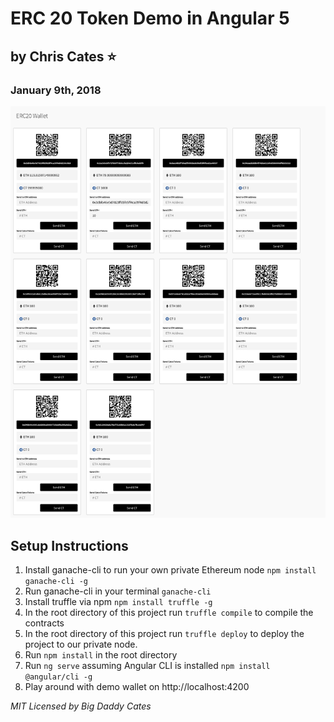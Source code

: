 # ERC 20 Token Demo in Angular 5
## by Chris Cates :star:
### January 9th, 2018

![Bank Account 21 Savage](https://github.com/ChrisCates/erc20-demo/blob/master/bank_account.png?raw=true "Bank Account 21 Savage")

## Setup Instructions

1. Install ganache-cli to run your own private Ethereum node `npm install ganache-cli -g`
2. Run ganache-cli in your terminal `ganache-cli`
3. Install truffle via npm `npm install truffle -g`
4. In the root directory of this project run `truffle compile` to compile the contracts
5. In the root directory of this project run `truffle deploy` to deploy the project to our private node.
6. Run `npm install` in the root directory
7. Run `ng serve` assuming Angular CLI is installed `npm install @angular/cli -g`
8. Play around with demo wallet on http://localhost:4200

*MIT Licensed by Big Daddy Cates*
